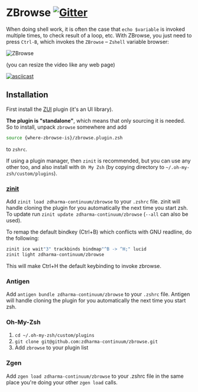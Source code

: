 # ZBrowse [![Gitter][gitter-image]][gitter-link]

When doing shell work, it is often the case that `echo $variable` is invoked multiple times, to check result of a loop,
etc. With ZBrowse, you just need to press `Ctrl-B`, which invokes the `ZBrowse` – `Zshell` variable browser:

![ZBrowse](https://github.com/zdharma-continuum/zbrowse/blob/master/images/zbrowse.png)

(you can resize the video like any web page)

[![asciicast](https://asciinema.org/a/122018.png)](https://asciinema.org/a/122018)

## Installation

First install the [ZUI](https://github.com/zdharma-continuum/zui) plugin (it's an UI library).

**The plugin is "standalone"**, which means that only sourcing it is needed. So to install, unpack `zbrowse` somewhere
and add

```zsh
source {where-zbrowse-is}/zbrowse.plugin.zsh
```

to `zshrc`.

If using a plugin manager, then `zinit` is recommended, but you can use any other too, and also install with `Oh My Zsh`
(by copying directory to `~/.oh-my-zsh/custom/plugins`).

### [zinit](https://github.com/zdharma-continuum/zinit)

Add `zinit load zdharma-continuum/zbrowse` to your `.zshrc` file. zinit will handle cloning the plugin for you
automatically the next time you start zsh. To update run `zinit update zdharma-continuum/zbrowse` (`--all` can also
be used).

To remap the default bindkey (Ctrl+B) which conflicts with GNU readline, do the following:

```zsh
zinit ice wait"3" trackbinds bindmap"^B -> ^H;" lucid
zinit light zdharma-continuum/zbrowse
```

This will make Ctrl+H the default keybinding to invoke zbrowse.

### Antigen

Add `antigen bundle zdharma-continuum/zbrowse` to your `.zshrc` file. Antigen will handle cloning the plugin for you
automatically the next time you start zsh.

### Oh-My-Zsh

1. `cd ~/.oh-my-zsh/custom/plugins`
1. `git clone git@github.com:zdharma-continuum/zbrowse.git`
1. Add `zbrowse` to your plugin list

### Zgen

Add `zgen load zdharma-continuum/zbrowse` to your .zshrc file in the same place you're doing your other `zgen load`
calls.

[gitter-image]: https://badges.gitter.im/zdharma-continuum/community.svg
[gitter-link]: https://gitter.im/zdharma-continuum/community
